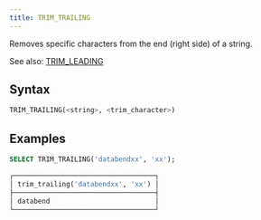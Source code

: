```yaml
---
title: TRIM_TRAILING
---
```


Removes specific characters from the end (right side) of a string.

See also: [TRIM_LEADING](trim-leading.md)

## Syntax

```sql
TRIM_TRAILING(<string>, <trim_character>)
```

## Examples

```sql
SELECT TRIM_TRAILING('databendxx', 'xx');

┌───────────────────────────────────┐
│ trim_trailing('databendxx', 'xx') │
├───────────────────────────────────┤
│ databend                          │
└───────────────────────────────────┘
```
